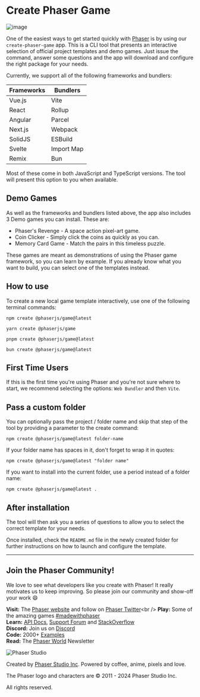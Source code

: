 # Create Phaser Game

![image](https://raw.githubusercontent.com/phaserjs/create-game/main/phaser-create-game.png)

One of the easiest ways to get started quickly with [Phaser](https://phaser.io) is by using our `create-phaser-game` app. This is a CLI tool that presents an interactive selection of official project templates and demo games. Just issue the command, answer some questions and the app will download and configure the right package for your needs.

Currently, we support all of the following frameworks and bundlers:

| Frameworks | Bundlers |
| --------- | ------- |
| Vue.js | Vite |
| React | Rollup |
| Angular | Parcel |
| Next.js | Webpack |
| SolidJS | ESBuild |
| Svelte | Import Map |
| Remix | Bun |

Most of these come in both JavaScript and TypeScript versions. The tool will present this option to you when available.

## Demo Games

As well as the frameworks and bundlers listed above, the app also includes 3 Demo games you can install. These are:

* Phaser's Revenge - A space action pixel-art game.
* Coin Clicker - Simply click the coins as quickly as you can.
* Memory Card Game - Match the pairs in this timeless puzzle.

These games are meant as demonstrations of using the Phaser game framework, so you can learn by example. If you already know what you want to build, you can select one of the templates instead.

## How to use

To create a new local game template interactively, use one of the following terminal commands:

```
npm create @phaserjs/game@latest
```

```
yarn create @phaserjs/game
```

```
pnpm create @phaserjs/game@latest
```

```
bun create @phaserjs/game@latest
```

## First Time Users

If this is the first time you're using Phaser and you're not sure where to start, we recommend selecting the options: `Web Bundler` and then `Vite`.

## Pass a custom folder

You can optionally pass the project / folder name and skip that step of the tool by providing a parameter to the create command:

```
npm create @phaserjs/game@latest folder-name
```

If your folder name has spaces in it, don't forget to wrap it in quotes:

```
npm create @phaserjs/game@latest "folder name"
```

If you want to install into the current folder, use a period instead of a folder name:

```
npm create @phaserjs/game@latest .
```

## After installation

The tool will then ask you a series of questions to allow you to select the correct template for your needs.

Once installed, check the `README.md` file in the newly created folder for further instructions on how to launch and configure the template.

---

## Join the Phaser Community!

We love to see what developers like you create with Phaser! It really motivates us to keep improving. So please join our community and show-off your work 😄

**Visit:** The [Phaser website](https://phaser.io) and follow on [Phaser Twitter](https://twitter.com/phaser_)<br />
**Play:** Some of the amazing games [#madewithphaser](https://twitter.com/search?q=%23madewithphaser&src=typed_query&f=live)<br />
**Learn:** [API Docs](https://newdocs.phaser.io), [Support Forum](https://phaser.discourse.group/) and [StackOverflow](https://stackoverflow.com/questions/tagged/phaser-framework)<br />
**Discord:** Join us on [Discord](https://discord.gg/phaser)<br />
**Code:** 2000+ [Examples](https://labs.phaser.io)<br />
**Read:** The [Phaser World](https://phaser.io/community/newsletter) Newsletter<br />

![Phaser Studio](https://raw.githubusercontent.com/phaserjs/create-game/main/phaser-studio-128.png)

Created by [Phaser Studio Inc](mailto:support@phaser.io). Powered by coffee, anime, pixels and love.

The Phaser logo and characters are &copy; 2011 - 2024 Phaser Studio Inc.

All rights reserved.
